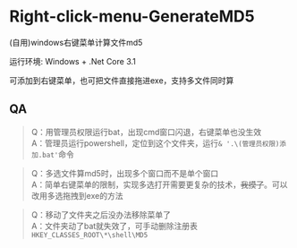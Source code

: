 # Right-click-menu-GenerateMD5
(自用)windows右键菜单计算文件md5

运行环境: Windows + .Net Core 3.1

可添加到右键菜单，也可把文件直接拖进exe，支持多文件同时算

## QA

> Q：用管理员权限运行bat，出现cmd窗口闪退，右键菜单也没生效  
  A：管理员运行powershell，定位到这个文件夹，运行```& '.\(管理员权限)添加.bat'```命令

> Q：多选文件算md5时，出现多个窗口而不是单个窗口  
  A：简单右键菜单的限制，实现多选打开需要更复杂的技术，~~我摸了~~。可以改用多选拖拽到exe的方法

> Q：移动了文件夹之后没办法移除菜单了  
  A：文件夹动了bat就失效了，可手动删除注册表```HKEY_CLASSES_ROOT\*\shell\MD5```
